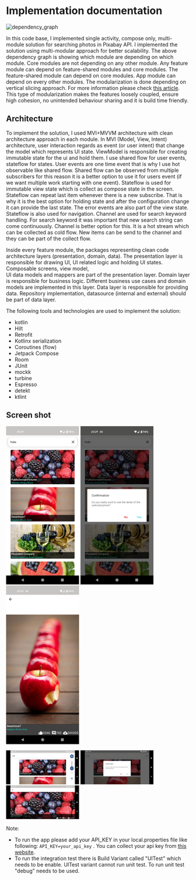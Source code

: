 # Implementation documentation
![dependency_graph](images/dependency_graph.png)

In this code base, I implemented single activity, compose only, multi-module solution for searching photos in Pixabay API. 
I implemented the solution using multi-modular approach for better scalability.
The above dependency graph is showing which module are depending on which module. Core modules are not depending on any other 
module. Any feature module can depend on feature-shared modules and core modules. The feature-shared module can depend on
core modules. App module can depend on every other modules. The modularization is done depending on vertical slicing approach. 
For more information please check [this article](https://jeroenmols.com/blog/2019/03/18/modularizationarchitecture/).
This type of modularization makes the features loosely coupled, ensure high cohesion, no unintended behaviour sharing and it is build time 
friendly.

## Architecture
To implement the solution, I used MVI+MVVM architecture with clean architecture
approach in each module. In MVI (Model, View, Intent) architecture, user interaction regards as event (or user intent)
that change the model which represents UI state. ViewModel is responsible for creating immutable state
for the ui and hold them. I use shared flow for user events, stateflow for states. User events are one time event that is why I use
hot observable like shared flow. Shared flow can be observed from multiple subscribers for this reason
it is a better option to use it for users event (if we want multiple work starting with one event). Stateflow is used 
for immutable view state which is collect as compose state in the screen. Stateflow can repeat last item whenever there is a new 
subscribe. That is why it is the best option for holding state and after the configuration change it can provide the 
last state. The error events are also part of the view state. Stateflow is also used for navigation. Channel are used for 
search keyword handling. For search keyword it was important that new search string can come continuously. Channel is better 
option for this. It is a hot stream which can be collected as cold flow. New items can be send to the channel and they can be
part of the collect flow. 

Inside every feature module, the packages representing clean code architecture layers (presentation, domain, data). 
The presentation layer is responsible for drawing UI, UI related logic and holding UI states. Composable screens, view model,  
UI data models and mappers are part of the presentation layer. Domain layer is responsible for business logic. Different business
use cases and domain models are implemented in this layer. Data layer is responsible for providing data. Repository 
implementation, datasource (internal and external) should be part of data layer. 

The following tools and technologies are used to implement the solution:

- kotlin
- Hilt
- Retrofit
- Kotlinx serialization
- Coroutines (flow)
- Jetpack Compose
- Room
- JUnit
- mockk
- turbine
- Espresso
- detekt
- ktlint

## Screen shot
<p float="left">
<img src="images/portrait-1.jpeg" width="200">
<img src="images/portrait-2.jpeg" width="200">
<img src="images/portrait-3.jpeg" width="200">
</p>

<p float="left">
<img src="images/land-1.jpeg" width="200">
<img src="images/land-2.jpeg" width="200">
<img src="images/land-3.jpeg" width="200">
</p>

Note: 
- To run the app please add your API_KEY in your local.properties file like following:
`API_KEY=your_api_key`
. You can collect your api key from [this website](https://pixabay.com/api/docs/#api_search_images).
- To run the integration test there is Build Variant called "UITest" which needs to be enable.
UITest variant cannot run unit test. To run unit test "debug" needs to be used.
